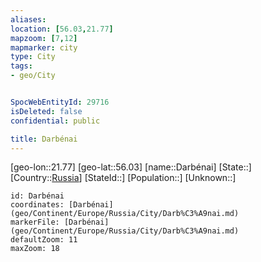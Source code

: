 ```yaml
---
aliases: 
location: [56.03,21.77]
mapzoom: [7,12] 
mapmarker: city 
type: City
tags:
- geo/City


SpocWebEntityId: 29716
isDeleted: false
confidential: public

title: Darbénai
---
```

[geo-lon::21.77]
[geo-lat::56.03]
[name::Darbénai]
[State::]
[Country::[Russia](geo/Continent/Europe/Russia.md)]
[StateId::]
[Population::]
[Unknown::]


```leaflet
id: Darbénai
coordinates: [Darbénai](geo/Continent/Europe/Russia/City/Darb%C3%A9nai.md)
markerFile: [Darbénai](geo/Continent/Europe/Russia/City/Darb%C3%A9nai.md)
defaultZoom: 11 
maxZoom: 18
```


